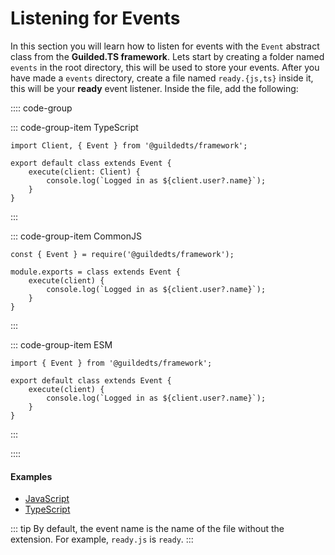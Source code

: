 # Listening for Events

In this section you will learn how to listen for events with the `Event` abstract class from the **Guilded.TS framework**. Lets start by creating a folder named `events` in the root directory, this will be used to store your events. After you have made a `events` directory, create a file named `ready.{js,ts}` inside it, this will be your **ready** event listener. Inside the file, add the following:

:::: code-group

::: code-group-item TypeScript

```ts{1,3-7}
import Client, { Event } from '@guildedts/framework';

export default class extends Event {
	execute(client: Client) {
		console.log(`Logged in as ${client.user?.name}`);
	}
}
```

:::

::: code-group-item CommonJS

```js{1,3-7}
const { Event } = require('@guildedts/framework');

module.exports = class extends Event {
	execute(client) {
		console.log(`Logged in as ${client.user?.name}`);
	}
}
```

:::

::: code-group-item ESM

```js{1,3-7}
import { Event } from '@guildedts/framework';

export default class extends Event {
	execute(client) {
		console.log(`Logged in as ${client.user?.name}`);
	}
}
```

:::

::::

#### Examples

-   [JavaScript](https://github.com/guildedts/guide/tree/main/examples/javascript/events/ready.js)
-   [TypeScript](https://github.com/guildedts/guide/tree/main/examples/typescript/events/ready.ts)

::: tip
By default, the event name is the name of the file without the extension. For example, `ready.js` is `ready`.
:::

